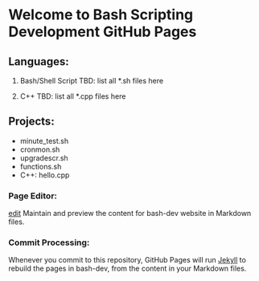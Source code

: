 # Welcome to Bash Scripting Development GitHub Pages


## Languages:
1. Bash/Shell Script
TBD: list all *.sh files here 
 
2. C++
TBD: list all *.cpp files here 
 
 
## Projects:
- minute_test.sh
- cronmon.sh
- upgradescr.sh
- functions.sh
- C++: hello.cpp



### Page Editor: 
[edit](https://github.com/cbxcube/bash-dev/edit/master/README.md) 
Maintain and preview the content for bash-dev website in Markdown files.

### Commit Processing:
Whenever you commit to this repository, GitHub Pages will run [Jekyll](https://jekyllrb.com/) to rebuild the pages in bash-dev, from the content in your Markdown files.

